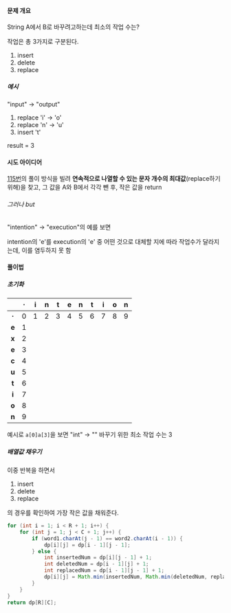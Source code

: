 #### 문제 개요

String A에서 B로 바꾸려고하는데 최소의 작업 수는? 

작업은 총 3가지로 구분된다.

1. insert
2. delete
3. replace



##### 예시

"input" → "output"

1. replace 'i' → 'o'
2. replace 'n' → 'u' 
3. insert 't'

result = 3



#### 시도 아이디어

[115번](https://github.com/seunghyukshin/study-note-algorithm/tree/master/leetcode/115.%20Distinct%20Subsequences)의 풀이 방식을 빌려 **연속적으로 나열할 수 있는 문자 개수의 최대값**(replace하기 위해)을 찾고, 그 값을 A와 B에서 각각 뺀 후, 작은 값을 return



###### 그러나 but

"intention" → "execution"의 예를 보면

intention의 'e'를 execution의 'e' 중 어떤 것으로 대체할 지에 따라 작업수가 달라지는데, 이를 염두하지 못 함



#### 풀이법

##### 초기화

|       |  ·   |  i   |  n   |  t   |  e   |  n   |  t   |  i   |  o   |  n   |
| :---: | :--: | :--: | :--: | :--: | :--: | :--: | :--: | :--: | :--: | :--: |
| **·** |  0   |  1   |  2   |  3   |  4   |  5   |  6   |  7   |  8   |  9   |
| **e** |  1   |      |      |      |      |      |      |      |      |      |
| **x** |  2   |      |      |      |      |      |      |      |      |      |
| **e** |  3   |      |      |      |      |      |      |      |      |      |
| **c** |  4   |      |      |      |      |      |      |      |      |      |
| **u** |  5   |      |      |      |      |      |      |      |      |      |
| **t** |  6   |      |      |      |      |      |      |      |      |      |
| **i** |  7   |      |      |      |      |      |      |      |      |      |
| **o** |  8   |      |      |      |      |      |      |      |      |      |
| **n** |  9   |      |      |      |      |      |      |      |      |      |

예시로 ```a[0]a[3]```을 보면 "int" → "" 바꾸기 위한 최소 작업 수는 3 



##### 배열값 채우기

이중 반복을 하면서 

1. insert
2. delete
3. replace 

의 경우를 확인하여 가장 작은 값을 채워준다.

```java
for (int i = 1; i < R + 1; i++) {
    for (int j = 1; j < C + 1; j++) {
        if (word1.charAt(j - 1) == word2.charAt(i - 1)) {
            dp[i][j] = dp[i - 1][j - 1];
        } else {
            int insertedNum = dp[i][j - 1] + 1;
            int deletedNum = dp[i - 1][j] + 1;
            int replacedNum = dp[i - 1][j - 1] + 1;
            dp[i][j] = Math.min(insertedNum, Math.min(deletedNum, replacedNum));
        }
    }
}
return dp[R][C];
```





